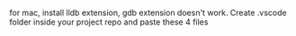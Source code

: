 for mac, install lldb extension, gdb extension doesn't work. Create .vscode folder inside your project repo and paste these 4 files
